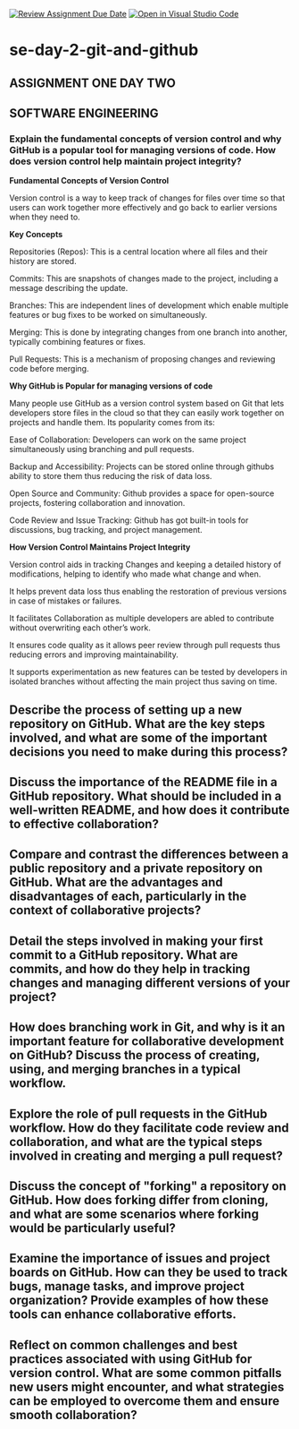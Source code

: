 [![Review Assignment Due Date](https://classroom.github.com/assets/deadline-readme-button-22041afd0340ce965d47ae6ef1cefeee28c7c493a6346c4f15d667ab976d596c.svg)](https://classroom.github.com/a/8wgCKhpZ)
[![Open in Visual Studio Code](https://classroom.github.com/assets/open-in-vscode-2e0aaae1b6195c2367325f4f02e2d04e9abb55f0b24a779b69b11b9e10269abc.svg)](https://classroom.github.com/online_ide?assignment_repo_id=18413401&assignment_repo_type=AssignmentRepo)
# se-day-2-git-and-github
## ASSIGNMENT ONE DAY TWO
## SOFTWARE ENGINEERING
### Explain the fundamental concepts of version control and why GitHub is a popular tool for managing versions of code. How does version control help maintain project integrity?

**Fundamental Concepts of Version Control**

Version control is a way to keep track of changes for files over time so that users can work together more effectively and go back to earlier versions when they need to. 

**Key Concepts**

Repositories (Repos): This is a central location where all files and their history are stored.

Commits: This are snapshots of changes made to the project, including a message describing the update.

Branches: This are independent lines of development which enable multiple features or bug fixes to be worked on simultaneously.

Merging: This is done by integrating changes from one branch into another, typically combining features or fixes.

Pull Requests: This is a mechanism of proposing changes and reviewing code before merging.

**Why GitHub is Popular for managing versions of code**

Many people use GitHub as a version control system based on Git that lets developers store files in the cloud so that they can easily work together on projects and handle them. Its popularity comes from its:

Ease of Collaboration: Developers can work on the same project simultaneously using branching and pull requests.

Backup and Accessibility: Projects can be stored online through githubs ability to store them thus reducing the risk of data loss.

Open Source and Community: Github provides a space for open-source projects, fostering collaboration and innovation.

Code Review and Issue Tracking: Github has got built-in tools for discussions, bug tracking, and project management.

**How Version Control Maintains Project Integrity**

Version control aids in tracking Changes and keeping a detailed history of modifications, helping to identify who made what change and when.

It helps prevent data loss thus enabling the restoration of previous versions in case of mistakes or failures.

It facilitates Collaboration as multiple developers are abled to contribute without overwriting each other’s work.

It ensures code quality as it allows peer review through pull requests thus reducing errors and improving maintainability.

It supports experimentation as new features can be tested by developers in isolated branches without affecting the main project thus saving on time.

## Describe the process of setting up a new repository on GitHub. What are the key steps involved, and what are some of the important decisions you need to make during this process?

## Discuss the importance of the README file in a GitHub repository. What should be included in a well-written README, and how does it contribute to effective collaboration?

## Compare and contrast the differences between a public repository and a private repository on GitHub. What are the advantages and disadvantages of each, particularly in the context of collaborative projects?

## Detail the steps involved in making your first commit to a GitHub repository. What are commits, and how do they help in tracking changes and managing different versions of your project?

## How does branching work in Git, and why is it an important feature for collaborative development on GitHub? Discuss the process of creating, using, and merging branches in a typical workflow.

## Explore the role of pull requests in the GitHub workflow. How do they facilitate code review and collaboration, and what are the typical steps involved in creating and merging a pull request?

## Discuss the concept of "forking" a repository on GitHub. How does forking differ from cloning, and what are some scenarios where forking would be particularly useful?

## Examine the importance of issues and project boards on GitHub. How can they be used to track bugs, manage tasks, and improve project organization? Provide examples of how these tools can enhance collaborative efforts.

## Reflect on common challenges and best practices associated with using GitHub for version control. What are some common pitfalls new users might encounter, and what strategies can be employed to overcome them and ensure smooth collaboration?
